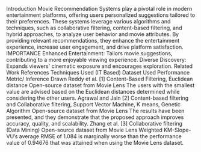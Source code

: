 Introduction
 Movie Recommendation Systems play a pivotal role in modern entertainment platforms, offering users personalized suggestions tailored to their preferences. These systems leverage various algorithms and techniques, such as collaborative filtering, content-based filtering, and hybrid approaches, to analyze user behavior and movie attributes. By providing relevant recommendations, they enhance the entertainment experience, increase user engagement, and drive platform satisfaction.
IMPORTANCE
Enhanced Entertainment: Tailors movie suggestions, contributing to a more enjoyable viewing experience.
Diverse Discovery: Expands viewers' cinematic exposure and encourages exploration.
Related Work
References	Techniques Used (IT Based)	Dataset Used	Performance Metric/ Inference Drawn
Reddy et al. [1]	Content-Based Filtering, Euclidean distance	Open-source dataset from Movie Lens	The users with the smallest value are advised based on the Euclidean distances determined while considering the other users.
Agrawal and Jain [2]	Content-based filtering and Collaborative filtering, Support Vector Machine, K means, Genetic Algorithm	Open-source dataset from Movie Lens	The results have been presented, and they demonstrate that the proposed approach improves accuracy, quality, and scalability.
Zhang et al. [3]	Collaborative filtering (Data Mining)	Open-source dataset from Movie Lens	Weighted KM-Slope-VU’s average RMSE of 1.084 is marginally worse than the performance value of 0.94676 that was attained when using the Movie Lens dataset.

